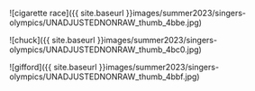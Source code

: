 ![cigarette race]({{ site.baseurl }}images/summer2023/singers-olympics/UNADJUSTEDNONRAW_thumb_4bbe.jpg)

![chuck]({{ site.baseurl }}images/summer2023/singers-olympics/UNADJUSTEDNONRAW_thumb_4bc0.jpg)

![gifford]({{ site.baseurl }}images/summer2023/singers-olympics/UNADJUSTEDNONRAW_thumb_4bbf.jpg)
